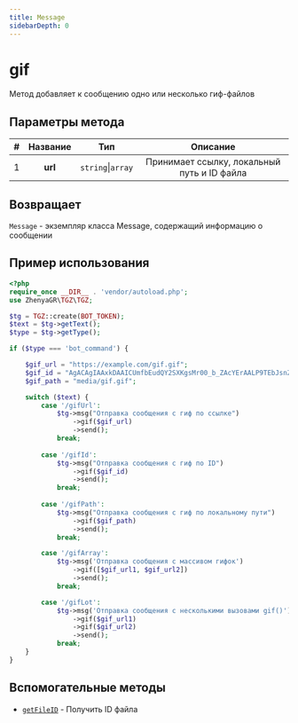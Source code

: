 ```yaml
---
title: Message
sidebarDepth: 0
---
```


# gif
Метод добавляет к сообщению одно или несколько гиф-файлов

## Параметры метода
| # | Название |        Тип        |                   Описание                   |
|:-:|:--------:|:-----------------:|:--------------------------------------------:|
| 1 | **url**  | `string`\|`array` | Принимает ссылку, локальный путь и ID файла |

## Возвращает
`Message` - экземпляр класса Message, содержащий информацию о сообщении

## Пример использования
```php
<?php
require_once __DIR__ . 'vendor/autoload.php'; 
use ZhenyaGR\TGZ\TGZ;

$tg = TGZ::create(BOT_TOKEN);
$text = $tg->getText();
$type = $tg->getType();

if ($type === 'bot_command') {

    $gif_url = "https://example.com/gif.gif";
    $gif_id = "AgACAgIAAxkDAAICUmfbEudQY2SXKgsMr00_b_ZAcYErAALP9TEbJsnZSlufCaTwR76hAQADAgADeQADNgQ";
    $gif_path = "media/gif.gif";

    switch ($text) {
        case '/gifUrl':
            $tg->msg("Отправка сообщения с гиф по ссылке")
                ->gif($gif_url)
                ->send();
            break;
           
        case '/gifId':
            $tg->msg("Отправка сообщения с гиф по ID") 
                ->gif($gif_id)
                ->send();
            break;
           
        case '/gifPath':
            $tg->msg("Отправка сообщения с гиф по локальному пути") 
                ->gif($gif_path)
                ->send();
            break;

        case '/gifArray':
            $tg->msg('Отправка сообщения с массивом гифок')
                ->gif([$gif_url1, $gif_url2])
                ->send();
            break;

        case '/gifLot':
            $tg->msg('Отправка сообщения с несколькими вызовами gif()')
                ->gif($gif_url1)
                ->gif($gif_url2)
                ->send();
            break;
    }
}
```

## Вспомогательные методы
- [`getFileID`](/classes/tgzMethods/getFileID.md) - Получить ID файла